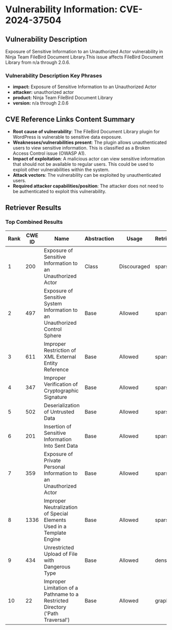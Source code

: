 # Vulnerability Information: CVE-2024-37504

## Vulnerability Description
Exposure of Sensitive Information to an Unauthorized Actor vulnerability in Ninja Team FileBird Document Library.This issue affects FileBird Document Library from n/a through 2.0.6.

### Vulnerability Description Key Phrases
- **impact:** Exposure of Sensitive Information to an Unauthorized Actor
- **attacker:** unauthorized actor
- **product:** Ninja Team FileBird Document Library
- **version:** n/a through 2.0.6

## CVE Reference Links Content Summary
- **Root cause of vulnerability**: The FileBird Document Library plugin for WordPress is vulnerable to sensitive data exposure.
- **Weaknesses/vulnerabilities present**: The plugin allows unauthenticated users to view sensitive information. This is classified as a Broken Access Control issue (OWASP A1).
- **Impact of exploitation**: A malicious actor can view sensitive information that should not be available to regular users. This could be used to exploit other vulnerabilities within the system.
- **Attack vectors**: The vulnerability can be exploited by unauthenticated users.
- **Required attacker capabilities/position**: The attacker does not need to be authenticated to exploit this vulnerability.

## Retriever Results

### Top Combined Results

| Rank | CWE ID | Name | Abstraction | Usage  | Retrievers | Individual Scores |
|------|--------|------|-------------|-------|------------|-------------------|
| 1 | 200 | Exposure of Sensitive Information to an Unauthorized Actor | Class | Discouraged | sparse | 0.054 |
| 2 | 497 | Exposure of Sensitive System Information to an Unauthorized Control Sphere | Base | Allowed | sparse | 0.051 |
| 3 | 611 | Improper Restriction of XML External Entity Reference | Base | Allowed | sparse | 0.049 |
| 4 | 347 | Improper Verification of Cryptographic Signature | Base | Allowed | sparse | 0.048 |
| 5 | 502 | Deserialization of Untrusted Data | Base | Allowed | sparse | 0.047 |
| 6 | 201 | Insertion of Sensitive Information Into Sent Data | Base | Allowed | sparse | 0.047 |
| 7 | 359 | Exposure of Private Personal Information to an Unauthorized Actor | Base | Allowed | sparse | 0.044 |
| 8 | 1336 | Improper Neutralization of Special Elements Used in a Template Engine | Base | Allowed | sparse | 0.044 |
| 9 | 434 | Unrestricted Upload of File with Dangerous Type | Base | Allowed | dense | 0.505 |
| 10 | 22 | Improper Limitation of a Pathname to a Restricted Directory ('Path Traversal') | Base | Allowed | graph | 0.002 |

